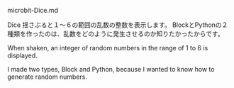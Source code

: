 microbit-Dice.md

Dice
  揺さぶると１～６の範囲の乱数の整数を表示します。
  BlockとPythonの２種類を作ったのは、乱数をどのように発生させるのか知りたかったからです。
  
  When shaken, an integer of random numbers in the range of 1 to 6 is displayed.
  
I made two types, Block and Python, because I wanted to know how to generate random numbers.
